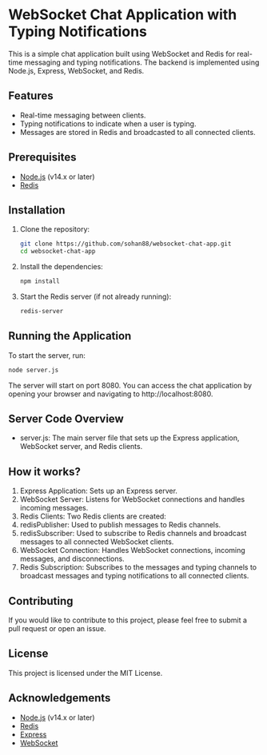 # WebSocket Chat Application with Typing Notifications

This is a simple chat application built using WebSocket and Redis for real-time messaging and typing notifications. The backend is implemented using Node.js, Express, WebSocket, and Redis.

## Features

- Real-time messaging between clients.
- Typing notifications to indicate when a user is typing.
- Messages are stored in Redis and broadcasted to all connected clients.

## Prerequisites

- [Node.js](https://nodejs.org/) (v14.x or later)
- [Redis](https://redis.io/)

## Installation

1. Clone the repository:

    ```bash
    git clone https://github.com/sohan88/websocket-chat-app.git
    cd websocket-chat-app
    ```

2. Install the dependencies:

    ```bash
    npm install
    ```

3. Start the Redis server (if not already running):

    ```bash
    redis-server
    ```

## Running the Application

To start the server, run:

```bash
node server.js
```

The server will start on port 8080. You can access the chat application by opening your browser and navigating to http://localhost:8080.

## Server Code Overview
- server.js: The main server file that sets up the Express application, WebSocket server, and Redis clients.

## How it works? 
1. Express Application: Sets up an Express server.
2. WebSocket Server: Listens for WebSocket connections and handles incoming messages.
3. Redis Clients: Two Redis clients are created:
4. redisPublisher: Used to publish messages to Redis channels.
5. redisSubscriber: Used to subscribe to Redis channels and broadcast messages to all connected WebSocket clients.
6. WebSocket Connection: Handles WebSocket connections, incoming messages, and disconnections.
7. Redis Subscription: Subscribes to the messages and typing channels to broadcast messages and typing notifications to all connected clients.

## Contributing
If you would like to contribute to this project, please feel free to submit a pull request or open an issue.

## License
This project is licensed under the MIT License.

## Acknowledgements
- [Node.js](https://nodejs.org/) (v14.x or later)
- [Redis](https://redis.io/)
- [Express](https://expressjs.com/)
- [WebSocket](https://www.npmjs.com/package/ws)
